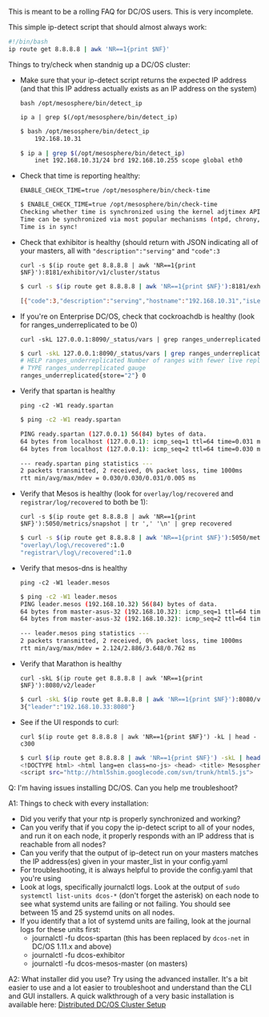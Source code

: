 ---
---

This is meant to be a rolling FAQ for DC/OS users.  This is very incomplete.

This simple ip-detect script that should almost always work:

```bash
#!/bin/bash
ip route get 8.8.8.8 | awk 'NR==1{print $NF}'
```

Things to try/check when standnig up a DC/OS cluster:

* Make sure that your ip-detect script returns the expected IP address (and that this IP address actually exists as an IP address on the system)

    `bash /opt/mesosphere/bin/detect_ip`

    `ip a | grep $(/opt/mesosphere/bin/detect_ip)`

    ```bash
    $ bash /opt/mesosphere/bin/detect_ip
        192.168.10.31

    $ ip a | grep $(/opt/mesosphere/bin/detect_ip)
        inet 192.168.10.31/24 brd 192.168.10.255 scope global eth0
    ```

* Check that time is reporting healthy:

    `ENABLE_CHECK_TIME=true /opt/mesosphere/bin/check-time`

    ```bash
    $ ENABLE_CHECK_TIME=true /opt/mesosphere/bin/check-time
    Checking whether time is synchronized using the kernel adjtimex API.
    Time can be synchronized via most popular mechanisms (ntpd, chrony, systemd-timesyncd, etc.)
    Time is in sync!
    ```

* Check that exhibitor is healthy (should return with JSON indicating all of your masters, all with `"description":"serving"` and `"code":3`

    `curl -s $(ip route get 8.8.8.8 | awk 'NR==1{print $NF}'):8181/exhibitor/v1/cluster/status`

    ```bash
    $ curl -s $(ip route get 8.8.8.8 | awk 'NR==1{print $NF}'):8181/exhibitor/v1/cluster/status

    [{"code":3,"description":"serving","hostname":"192.168.10.31","isLeader":false},{"code":3,"description":"serving","hostname":"192.168.10.32","isLeader":true},{"code":3,"description":"serving","hostname":"192.168.10.33","isLeader":false}]
    ```

* If you're on Enterprise DC/OS, check that cockroachdb is healthy (look for ranges_underreplicated to be 0)

    `curl -skL 127.0.0.1:8090/_status/vars | grep ranges_underreplicated`

    ```bash
    $ curl -skL 127.0.0.1:8090/_status/vars | grep ranges_underreplicated
    # HELP ranges_underreplicated Number of ranges with fewer live replicas than the replication target
    # TYPE ranges_underreplicated gauge
    ranges_underreplicated{store="2"} 0
    ```

* Verify that spartan is healthy

    `ping -c2 -W1 ready.spartan`

    ```bash
    $ ping -c2 -W1 ready.spartan

    PING ready.spartan (127.0.0.1) 56(84) bytes of data.
    64 bytes from localhost (127.0.0.1): icmp_seq=1 ttl=64 time=0.031 ms
    64 bytes from localhost (127.0.0.1): icmp_seq=2 ttl=64 time=0.030 ms

    --- ready.spartan ping statistics ---
    2 packets transmitted, 2 received, 0% packet loss, time 1000ms
    rtt min/avg/max/mdev = 0.030/0.030/0.031/0.005 ms
    ```

* Verify that Mesos is healthy (look for `overlay/log/recovered` and `registrar/log/recovered` to both be 1):


    `curl -s $(ip route get 8.8.8.8 | awk 'NR==1{print $NF}'):5050/metrics/snapshot | tr ',' '\n' | grep recovered`

    ```bash
    $ curl -s $(ip route get 8.8.8.8 | awk 'NR==1{print $NF}'):5050/metrics/snapshot | tr ',' '\n' | grep recovered
    "overlay\/log\/recovered":1.0
    "registrar\/log\/recovered":1.0
    ```

* Verify that mesos-dns is healthy

    `ping -c2 -W1 leader.mesos`

    ```bash
    $ ping -c2 -W1 leader.mesos
    PING leader.mesos (192.168.10.32) 56(84) bytes of data.
    64 bytes from master-asus-32 (192.168.10.32): icmp_seq=1 ttl=64 time=3.64 ms
    64 bytes from master-asus-32 (192.168.10.32): icmp_seq=2 ttl=64 time=2.12 ms

    --- leader.mesos ping statistics ---
    2 packets transmitted, 2 received, 0% packet loss, time 1000ms
    rtt min/avg/max/mdev = 2.124/2.886/3.648/0.762 ms
    ```

* Verify that Marathon is healthy

    `curl -skL $(ip route get 8.8.8.8 | awk 'NR==1{print $NF}'):8080/v2/leader`

    ```bash
    $ curl -skL $(ip route get 8.8.8.8 | awk 'NR==1{print $NF}'):8080/v2/leader
    3{"leader":"192.168.10.33:8080"}
    ```

* See if the UI responds to curl:

    `curl $(ip route get 8.8.8.8 | awk 'NR==1{print $NF}') -kL | head -c300`

    ```bash
    $ curl $(ip route get 8.8.8.8 | awk 'NR==1{print $NF}') -skL | head -c300
    <!DOCTYPE html> <html lang=en class=no-js> <head> <title> Mesosphere DC/OS </title> <meta charset=utf-8> <meta http-equiv=X-UA-Compatible content="IE=edge,chrome=1"> <meta name=title content="Mesosphere DC/OS"><!--[if lt IE 9]>
    <script src="http://html5shim.googlecode.com/svn/trunk/html5.js">
    ```


Q: I'm having issues installing DC/OS.  Can you help me troubleshoot?

A1: Things to check with every installation:
* Did you verify that your ntp is properly synchronized and working?
* Can you verify that if you copy the ip-detect script to all of your nodes, and run it on each node, it properly responds with an IP address that is reachable from all nodes?
* Can you verify that the output of ip-detect run on your masters matches the IP address(es) given in your master_list in your config.yaml
* For troubleshooting, it is always helpful to provide the config.yaml that you're using
* Look at logs, specifically journalctl logs.  Look at the output of `sudo systemctl list-units dcos-*` (don't forget the asterisk) on each node to see what systemd units are failing or not failing.  You should see between 15 and 25 systemd units on all nodes.
* If you identify that a lot of systemd units are failing, look at the journal logs for these units first:
    * journalctl -fu dcos-spartan (this has been replaced by `dcos-net` in DC/OS 1.11.x and above)
    * journalctl -fu dcos-exhibitor
    * journalctl -fu dcos-mesos-master (on masters)

A2: What installer did you use?  Try using the advanced installer.  It's a bit easier to use and a lot easier to troubleshoot and understand than the CLI and GUI installers.  A quick walkthrough of a very basic installation is available here: [Distributed DC/OS Cluster Setup](../distributed-setup.md)

